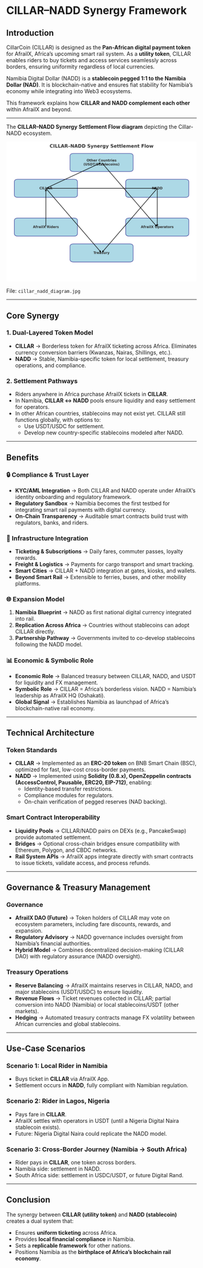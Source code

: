 # CILLAR–NADD Synergy Framework

## Introduction

CillarCoin (CILLAR) is designed as the **Pan-African digital payment token** for AfrailX, Africa’s upcoming smart rail system. As a **utility token**, CILLAR enables riders to buy tickets and access services seamlessly across borders, ensuring uniformity regardless of local currencies.

Namibia Digital Dollar (NADD) is a **stablecoin pegged 1:1 to the Namibia Dollar (NAD)**. It is blockchain-native and ensures fiat stability for Namibia’s economy while integrating into Web3 ecosystems.

This framework explains how **CILLAR and NADD complement each other** within AfrailX and beyond.

----------

The **CILLAR–NADD Synergy Settlement Flow diagram** depicting  the Cillar-NADD ecosystem.

![CILLAR-NADD](../assets/cillar_nadd_diagram.jpg)

File: `cillar_nadd_diagram.jpg`

----------

## Core Synergy

### 1. Dual-Layered Token Model

-   **CILLAR** → Borderless token for AfrailX ticketing across Africa. Eliminates currency conversion barriers (Kwanzas, Nairas, Shillings, etc.).
-   **NADD** → Stable, Namibia-specific token for local settlement, treasury operations, and compliance.

### 2. Settlement Pathways

-   Riders anywhere in Africa purchase AfrailX tickets in **CILLAR**.
-   In Namibia, **CILLAR ↔ NADD** pools ensure liquidity and easy settlement for operators.
-   In other African countries, stablecoins may not exist yet. CILLAR still functions globally, with options to:
    -   Use USDT/USDC for settlement.
    -   Develop new country-specific stablecoins modeled after NADD.

----------

## Benefits

### 🔒 Compliance & Trust Layer

-   **KYC/AML Integration** → Both CILLAR and NADD operate under AfrailX’s identity onboarding and regulatory framework.
-   **Regulatory Sandbox** → Namibia becomes the first testbed for integrating smart rail payments with digital currency.
-   **On-Chain Transparency** → Auditable smart contracts build trust with regulators, banks, and riders.

### 🚆 Infrastructure Integration

-   **Ticketing & Subscriptions** → Daily fares, commuter passes, loyalty rewards.
-   **Freight & Logistics** → Payments for cargo transport and smart tracking.
-   **Smart Cities** → CILLAR + NADD integration at gates, kiosks, and wallets.
-   **Beyond Smart Rail** → Extensible to ferries, buses, and other mobility platforms.

### 🌐 Expansion Model

1.  **Namibia Blueprint** → NADD as first national digital currency integrated into rail.
2.  **Replication Across Africa** → Countries without stablecoins can adopt CILLAR directly.
3.  **Partnership Pathway** → Governments invited to co-develop stablecoins following the NADD model.

### 📊 Economic & Symbolic Role

-   **Economic Role** → Balanced treasury between CILLAR, NADD, and USDT for liquidity and FX management.
-   **Symbolic Role** → CILLAR = Africa’s borderless vision. NADD = Namibia’s leadership as AfrailX HQ (Oshakati).
-   **Global Signal** → Establishes Namibia as launchpad of Africa’s blockchain-native rail economy.

----------

## Technical Architecture

### Token Standards

-   **CILLAR** → Implemented as an **ERC-20 token** on BNB Smart Chain (BSC), optimized for fast, low-cost cross-border payments.
-   **NADD** → Implemented using **Solidity (0.8.x), OpenZeppelin contracts (AccessControl, Pausable, ERC20, EIP-712)**, enabling:
    -   Identity-based transfer restrictions.
    -   Compliance modules for regulators.
    -   On-chain verification of pegged reserves (NAD backing).

### Smart Contract Interoperability

-   **Liquidity Pools** → CILLAR/NADD pairs on DEXs (e.g., PancakeSwap) provide automated settlement.
-   **Bridges** → Optional cross-chain bridges ensure compatibility with Ethereum, Polygon, and CBDC networks.
-   **Rail System APIs** → AfrailX apps integrate directly with smart contracts to issue tickets, validate access, and process refunds.

----------

## Governance & Treasury Management

### Governance

-   **AfrailX DAO (Future)** → Token holders of CILLAR may vote on ecosystem parameters, including fare discounts, rewards, and expansion.
-   **Regulatory Advisory** → NADD governance includes oversight from Namibia’s financial authorities.
-   **Hybrid Model** → Combines decentralized decision-making (CILLAR DAO) with regulatory assurance (NADD oversight).

### Treasury Operations

-   **Reserve Balancing** → AfrailX maintains reserves in CILLAR, NADD, and major stablecoins (USDT/USDC) to ensure liquidity.
-   **Revenue Flows** → Ticket revenues collected in CILLAR; partial conversion into NADD (Namibia) or local stablecoins/USDT (other markets).
-   **Hedging** → Automated treasury contracts manage FX volatility between African currencies and global stablecoins.

----------

## Use-Case Scenarios

### Scenario 1: Local Rider in Namibia

-   Buys ticket in **CILLAR** via AfrailX App.
-   Settlement occurs in **NADD**, fully compliant with Namibian regulation.

### Scenario 2: Rider in Lagos, Nigeria

-   Pays fare in **CILLAR**.
-   AfrailX settles with operators in USDT (until a Nigeria Digital Naira stablecoin exists).
-   Future: Nigeria Digital Naira could replicate the NADD model.

### Scenario 3: Cross-Border Journey (Namibia → South Africa)

-   Rider pays in **CILLAR**, one token across borders.
-   Namibia side: settlement in NADD.
-   South Africa side: settlement in USDC/USDT, or future Digital Rand.

----------

## Conclusion

The synergy between **CILLAR (utility token)** and **NADD (stablecoin)** creates a dual system that:

-   Ensures **uniform ticketing** across Africa.
-   Provides **local financial compliance** in Namibia.
-   Sets a **replicable framework** for other nations.
-   Positions Namibia as the **birthplace of Africa’s blockchain rail economy**.

